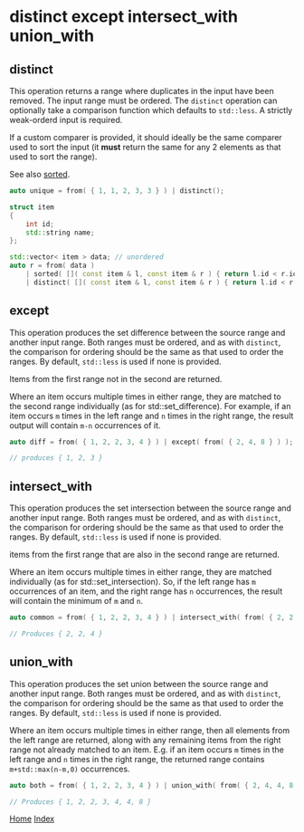 # distinct except intersect_with union_with

## distinct

This operation returns a range where duplicates in the input have been removed. The input range must be ordered. The ```distinct``` operation can optionally take a comparison function which defaults to ```std::less```. A strictly weak-orderd input is required.

If a custom comparer is provided, it should ideally be the same comparer used to sort the input (it **must** return the same for any 2 elements as that used to sort the range).

See also [sorted](select.md).

```c++
auto unique = from( { 1, 1, 2, 3, 3 } ) | distinct();

struct item
{
	int id;
	std::string name;
};

std::vector< item > data; // unordered
auto r = from( data ) 
	| sorted( []( const item & l, const item & r ) { return l.id < r.id; } ) 
	| distinct( []( const item & l, const item & r ) { return l.id < r.id; } );
```

## except

This operation produces the set difference between the source range and another input range. Both ranges must be ordered, and as with ```distinct```, the comparison for ordering should be the same as that used to order the ranges. By default, ```std::less``` is used if none is provided.

Items from the first range not in the second are returned.

Where an item occurs multiple times in either range, they are matched to the second range individually (as for std::set_difference). For example, if an item occurs ```m``` times in the left range and ```n``` times in the right range, the result output will contain ```m-n``` occurrences of it.


```c++
auto diff = from( { 1, 2, 2, 3, 4 } ) | except( from( { 2, 4, 8 } ) );

// produces { 1, 2, 3 }
```

## intersect_with

This operation produces the set intersection between the source range and another input range. Both ranges must be ordered, and as with ```distinct```, the comparison for ordering should be the same as that used to order the ranges. By default, ```std::less``` is used if none is provided.

items from the first range that are also in the second range are returned.

Where an item occurs multiple times in either range, they are matched individually (as for std::set_intersection). So, if the left range has ```m``` occurrences of an item, and the right range has ```n``` occurrences, the result will contain the minimum of ```m``` and ```n```.

```c++
auto common = from( { 1, 2, 2, 3, 4 } ) | intersect_with( from( { 2, 2, 4, 4, 8 } ) );

// Produces { 2, 2, 4 }
```

## union_with

This operation produces the set union between the source range and another input range. Both ranges must be ordered, and as with ```distinct```, the comparison for ordering should be the same as that used to order the ranges. By default, ```std::less``` is used if none is provided.

Where an item occurs multiple times in either range, then all elements from the left range are returned, along with any remaining items from the right range not already matched to an item. E.g. if an item occurs ```m``` times in the left range and ```n``` times in the right range, the returned range contains ```m+std::max(n-m,0)``` occurrences.

```c++
auto both = from( { 1, 2, 2, 3, 4 } ) | union_with( from( { 2, 4, 4, 8 } ) );

// Produces { 1, 2, 2, 3, 4, 4, 8 }
```

[Home](../README.md)
[Index](../README.md#Usage)

